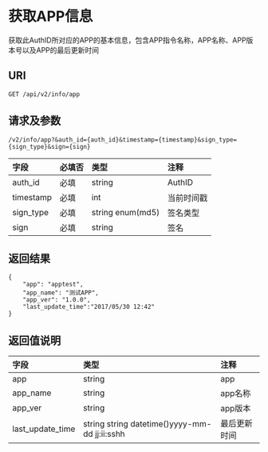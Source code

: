 # 获取APP信息

获取此AuthID所对应的APP的基本信息，包含APP指令名称，APP名称、APP版本号以及APP的最后更新时间

## URI

```
GET /api/v2/info/app
```

## 请求及参数

```
/v2/info/app?&auth_id={auth_id}&timestamp={timestamp}&sign_type={sign_type}&sign={sign}
```

| **字段** | **必填否** | **类型** | **注释** |
| :--- | :--- | :--- | :--- |
| auth\_id | 必填 | string | AuthID |
| timestamp | 必填 | int | 当前时间戳 |
| sign\_type | 必填 | string enum\(md5\) | 签名类型 |
| sign | 必填 | string | 签名 |

## 返回结果

```
{
    "app": "apptest",
    "app_name": "测试APP",
    "app_ver": "1.0.0",
    "last_update_time":"2017/05/30 12:42"
}
```

## 返回值说明

| **字段** | **类型** | **注释** |
| :--- | :--- | :--- |
| app | string | app |
| app\_name | string | app名称 |
| app\_ver | string | app版本 |
| last\_update\_time | string string datetime\(\)yyyy-mm-dd jj:ii:sshh | 最后更新时间 |



